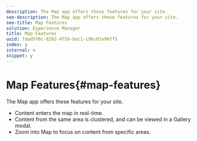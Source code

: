 ```yaml
---
description: The Map app offers these features for your site.
seo-description: The Map app offers these features for your site.
seo-title: Map Features
solution: Experience Manager
title: Map Features
uuid: fdad5f0c-8292-4f59-bac1-c96c01e96ff5
index: y
internal: n
snippet: y
---
```


# Map Features{#map-features}

The Map app offers these features for your site.

<a id="section_bpw_1bg_sy"></a>

* Content enters the map in real-time.
* Content from the same area is clustered, and can be viewed in a Gallery modal.
* Zoom into Map to focus on content from specific areas.

